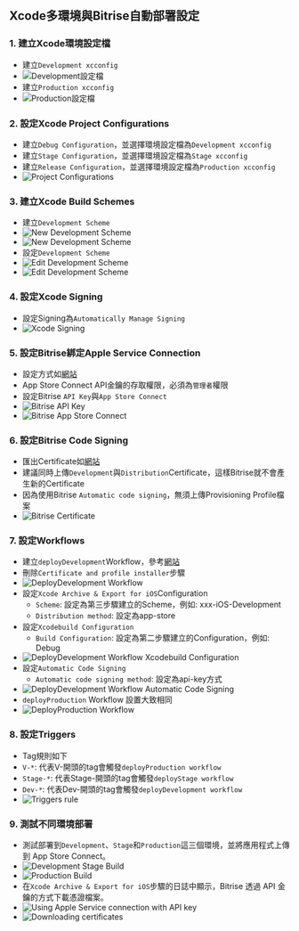 ## Xcode多環境與Bitrise自動部署設定

### 1. 建立Xcode環境設定檔

* 建立`Development xcconfig`
* ![Development設定檔](./images/fig.1-1.png)
* 建立`Production xcconfig`
* ![Production設定檔](./images/fig.1-2.png)

### 2. 設定Xcode Project Configurations

* 建立`Debug Configuration`，並選擇環境設定檔為`Development xcconfig`
* 建立`Stage Configuration`，並選擇環境設定檔為`Stage xcconfig`
* 建立`Release Configuration`，並選擇環境設定檔為`Production xcconfig`
* ![Project Configurations](./images/fig.2.png)

### 3. 建立Xcode Build Schemes

* 建立`Development Scheme`
* ![New Development Scheme](./images/fig.3-1.png)
* ![New Development Scheme](./images/fig.3-2.png)
* 設定`Development Scheme`
* ![Edit Development Scheme](./images/fig.3-3.png)
* ![Edit Development Scheme](./images/fig.3-4.png)

### 4. 設定Xcode Signing
* 設定Signing為`Automatically Manage Signing`
* ![Xcode Signing](./images/fig.4.png)

### 5. 設定Bitrise綁定Apple Service Connection

* 設定方式如[網站](https://github.com/morrischen/Gitlab-Bitrise-CICD/tree/main?tab=readme-ov-file#11-%E8%A8%AD%E5%AE%9Abitrise%E7%B6%81%E5%AE%9Aapple-service-connection)
* App Store Connect API金鑰的存取權限，必須為`管理者`權限
* 設定Bitrise `API Key`與`App Store Connect`
* ![Bitrise API Key](./images/fig.5-1.png)
* ![Bitrise App Store Connect](./images/fig.5-2.png)

### 6. 設定Bitrise Code Signing

* 匯出Certificate如[網站](https://github.com/morrischen/Gitlab-Bitrise-CICD/tree/main?tab=readme-ov-file#14-%E8%A8%AD%E5%AE%9Acodesign)
* 建議同時上傳`Development`與`Distribution`Certificate，這樣Bitrise就不會產生新的Certificate
* 因為使用Bitrise `Automatic code signing`，無須上傳Provisioning Profile檔案
* ![Bitrise Certificate](./images/fig.6.png)

### 7. 設定Workflows

* 建立`deployDevelopment`Workflow，參考[網站](https://github.com/morrischen/Gitlab-Bitrise-CICD/tree/main?tab=readme-ov-file#13-%E8%A8%AD%E5%AE%9Aworkflows)
* 刪除`Certificate and profile installer`步驟
* ![DeployDevelopment Workflow](./images/fig.7-1.png)
* 設定`Xcode Archive & Export for iOS`Configuration
  - `Scheme`: 設定為第三步驟建立的Scheme，例如: xxx-iOS-Development
  - `Distribution method`: 設定為app-store
* 設定`Xcodebuild Configuration`
  - `Build Configuration`: 設定為第二步驟建立的Configuration，例如: Debug
* ![DeployDevelopment Workflow Xcodebuild Configuration](./images/fig.7-2.png)
* 設定`Automatic Code Signing`
  - `Automatic code signing method`: 設定為api-key方式
* ![DeployDevelopment Workflow Automatic Code Signing](./images/fig.7-3.png)
* `deployProduction` Workflow 設置大致相同
* ![DeployProduction Workflow](./images/fig.7-4.png)

### 8. 設定Triggers

* Tag規則如下
* `V-*`: 代表V-開頭的tag會觸發`deployProduction workflow`
* `Stage-*`: 代表Stage-開頭的tag會觸發`deployStage workflow`
* `Dev-*`: 代表Dev-開頭的tag會觸發`deployDevelopment workflow`
* ![Triggers rule](./images/fig.8.png)

### 9. 測試不同環境部署

* 測試部署到`Development`、`Stage`和`Production`這三個環境，並將應用程式上傳到 App Store Connect。
* ![Development Stage Build](./images/fig.9-1.png)
* ![Production Build](./images/fig.9-2.png)
* 在`Xcode Archive & Export for iOS`步驟的日誌中顯示，Bitrise 透過 API 金鑰的方式下載憑證檔案。
* ![Using Apple Service connection with API key](./images/fig.9-3.png)
* ![Downloading certificates](./images/fig.9-4.png)
